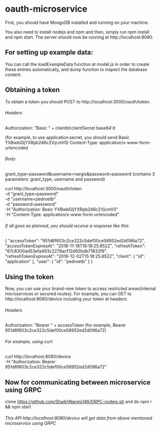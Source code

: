 # oauth-microservice

First, you should have MongoDB installed and running on your machine.

You also need to install nodejs and npm and then, simply run npm install and npm start. The server should now be running at http://localhost:8080.

## For setting up example data:

You can call the loadExampleData function at model.js in order to create these entries automatically, and dump function to inspect the database content.

## Obtaining a token

To obtain a token you should POST to http://localhost:3000/oauth/token.

###### Headers

Authorization: "Basic " + clientId:clientSecret base64'd

(for example, to use application:secret, you should send Basic YXBwbGljYXRpb246c2VjcmV0)
Content-Type: application/x-www-form-urlencoded

###### Body

grant_type=password&username=nargis&password=password
(contains 3 parameters: grant_type, username and password)

curl http://localhost:3000/oauth/token \
	-d "grant_type=password" \
	-d "username=pedroetb" \
	-d "password=password" \
	-H "Authorization: Basic YXBwbGljYXRpb246c2VjcmV0" \
	-H "Content-Type: application/x-www-form-urlencoded"

###### If all goes as planned, you should receive a response like this:

{
	"accessToken": "951d6f603c2ce322c5def00ce58952ed2d096a72",
	"accessTokenExpiresAt": "2018-11-18T16:18:25.852Z",
	"refreshToken": "67c8300ad53efa493c2278acf12d92bdb71832f9",
	"refreshTokenExpiresAt": "2018-12-02T15:18:25.852Z",
	"client": {
		"id": "application"
	},
	"user": {
		"id": "pedroetb"
	}
}


## Using the token

Now, you can use your brand-new token to access restricted areas(internal microservices or secured routes). For example, you can GET to http://localhost:8080/device including your token at headers:

###### Headers

Authorization: "Bearer " + accessToken
(for example, Bearer 951d6f603c2ce322c5def00ce58952ed2d096a72)

###### For example, using curl:

curl http://localhost:8080/device \
	-H "Authorization: Bearer 951d6f603c2ce322c5def00ce58952ed2d096a72"

## Now for communicating between microservice using GRPC
 clone https://github.com/ShaikhNargis146/GRPC-nodejs.git and do npm i && npm start

 ###### This API http://localhost:8080/device will get data from above mentioned microservice using GRPC